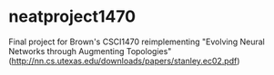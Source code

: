 # neatproject1470

Final project for Brown's CSCI1470 reimplementing "Evolving Neural Networks through Augmenting Topologies" (http://nn.cs.utexas.edu/downloads/papers/stanley.ec02.pdf)
